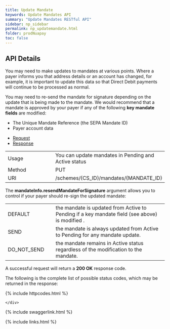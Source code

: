 ```yaml
---
title: Update Mandate
keywords: Update Mandates API
summary: "Update Mandates RESTful API"
sidebar: np_sidebar
permalink: np_updatemandate.html
folder: prodNuapay
toc: false
---
```


## API Details

You may need to make updates to mandates at various points. Where a payer informs you that address details or an account has changed, for example, it is important to update this data so that Direct Debit payments will continue to be processed as normal.

You may need to re-send the mandate for signature depending on the update that is being made to the mandate. 
We would recommend that a mandate is approved by your payer if any of the following <b>key mandate fields</b> are modified:

* The Unique Mandate Reference (the SEPA Mandate ID)
* Payer account data


<ul id="profileTabs" class="nav nav-tabs">
    <li class="active"><a href="#profile" data-toggle="tab">Request</a></li>
    <li><a href="#about" data-toggle="tab">Response</a></li>
   
</ul>
  <div class="tab-content">
<div role="tabpanel" class="tab-pane active" id="profile">


  <table>
<colgroup>
<col width="30%" />
<col width="90%" />
</colgroup>

<tbody>
<tr>
<td markdown="span">Usage</td>
<td markdown="span">You can update mandates in Pending and Active status</td>
</tr>
<tr>
<td markdown="span">Method</td>
<td markdown="span"><span class="label label-primary">PUT </span>
</td>
</tr>
<tr>
<td markdown="span">URI</td>
<td markdown="span">/schemes/{CS_ID}/mandates/{MANDATE_ID}
</td>
</tr>
</tbody>
</table>

<p>The <b>mandateInfo.resendMandateForSignature</b> argument allows you to control if your payer should re-sign the updated mandate: </p>

<table>
<colgroup>
<col width="30%" />
<col width="90%" />
</colgroup>

<tbody>
<tr>
<td markdown="span">DEFAULT</td>
<td markdown="span">the mandate is updated from Active to Pending if a key mandate field (see above) is modified .</td>
</tr>
<tr>
<td markdown="span">SEND</td>
<td markdown="span">the mandate is always updated from Active to Pending for any mandate update.
</td>
</tr>
<tr>
<td markdown="span">DO_NOT_SEND</td>
<td markdown="span">the mandate remains in Active status regardless of the modification to the mandate.
</td>
</tr>
</tbody>
</table>

</div>

<div role="tabpanel" class="tab-pane" id="about">
<p>A successful request will return a <b>200 OK</b> response code.</p>
<p>The following is the complete list of possible status codes, which may be returned in the response:</p>
      {% include httpcodes.html %}
    
    
    </div>


</div>

{% include swaggerlink.html %}


{% include links.html %}
